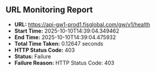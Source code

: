 ## URL Monitoring Report

- **URL:** https://api-gw1-prod1.fisglobal.com/gw/v1/health
- **Start Time:** 2025-10-10T14:39:04.349462
- **End Time:** 2025-10-10T14:39:04.475932
- **Total Time Taken:** 0.12647 seconds
- **HTTP Status Code:** 403
- **Status:** Failure
- **Failure Reason:** HTTP Status Code: 403

